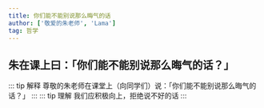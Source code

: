 ```yaml
---
title: 你们能不能别说那么晦气的话
author: ['敬爱的朱老师', 'Lama']
tag: 哲学
---
```

## 朱在课上曰：「你们能不能别说那么晦气的话？」

::: tip 解释
尊敬的朱老师在课堂上（向同学们）说：「你们能不能别说那么晦气的话？」
:::
::: tip 理解
我们应积极向上，拒绝说不好的话
:::
